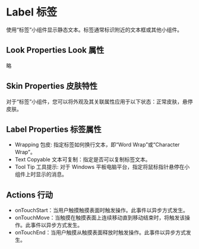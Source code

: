 # Label 标签
使用“标签”小组件显示静态文本。标签通常标识附近的文本框或其他小组件。

## Look Properties Look 属性
略

## Skin Properties 皮肤特性
对于“标签”小组件，您可以将外观及其关联属性应用于以下状态：正常皮肤，悬停皮肤。

## Label Properties 标签属性
* Wrapping 包皮: 指定标签如何换行文本，即“Word Wrap”或“Character Wrap”。
* Text Copyable 文本可复制：指定是否可以复制标签文本。
* Tool Tip 工具提示: 对于 Windows 平板电脑平台，指定将鼠标指针悬停在小组件上时显示的消息。

## Actions 行动
* onTouchStart：当用户触摸触摸表面时触发操作。此事件以异步方式发生。
* onTouchMove：当触摸在触摸表面上连续移动直到移动结束时，将触发该操作。此事件以异步方式发生。
* onTouchEnd：当用户触摸从触摸表面释放时触发操作。此事件以异步方式发生。